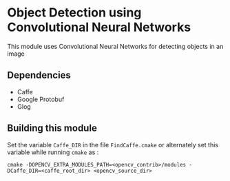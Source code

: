 # Object Detection using Convolutional Neural Networks

This module uses Convolutional Neural Networks for detecting objects in an image

## Dependencies
- Caffe
- Google Protobuf
- Glog

## Building this module
Set the variable `Caffe_DIR` in the file `FindCaffe.cmake` or alternately set this variable while running `cmake` as :

```make
cmake -DOPENCV_EXTRA_MODULES_PATH=<opencv_contrib>/modules -DCaffe_DIR=<caffe_root_dir> <opencv_source_dir>
```
